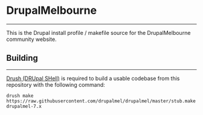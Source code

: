 # DrupalMelbourne
-----------------

This is the Drupal install profile / makefile source for the DrupalMelbourne
community website.



## Building
-----------

[Drush (DRUpal SHell)](https://github.com/drush-ops/drush) is required to build
a usable codebase from this repository with the following command:

`drush make https://raw.githubusercontent.com/drupalmel/drupalmel/master/stub.make drupalmel-7.x`
